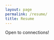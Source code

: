 ```yaml
---
layout: page
permalink: /resume/
title: Resume
---
```


Open to connections!

<object data="/assets/data/pdf/CV_2019_7_20.pdf" width="1000" height="1260" type='application/pdf'/>
